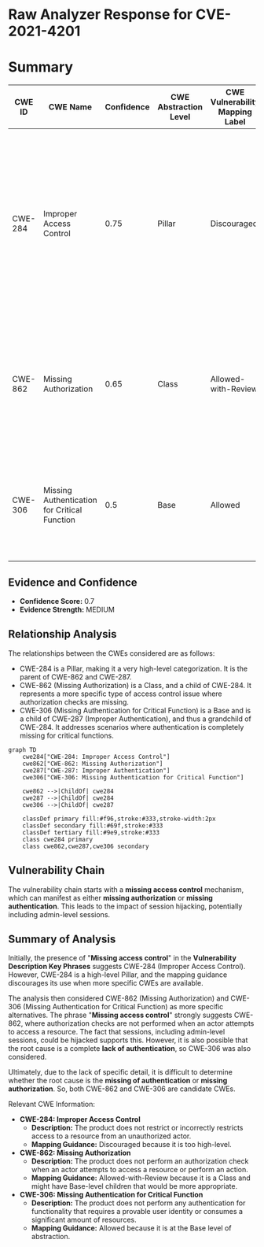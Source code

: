 # Raw Analyzer Response for CVE-2021-4201

# Summary
| CWE ID | CWE Name | Confidence | CWE Abstraction Level | CWE Vulnerability Mapping Label | CWE-Vulnerability Mapping Notes |
|---|---|---|---|---|---|
| CWE-284 | Improper Access Control | 0.75 | Pillar | Discouraged | The description indicates a **missing access control** issue which aligns with the description of CWE-284. However, CWE-284 is a Pillar level CWE and is discouraged, so more specific CWEs should be considered. |
| CWE-862 | Missing Authorization | 0.65 | Class | Allowed-with-Review | The vulnerability description mentions "**Missing access control**" which implies a **missing authorization** check when accessing resources. |
| CWE-306 | Missing Authentication for Critical Function | 0.5 | Base | Allowed | Another possible root cause could be a complete **lack of authentication** for critical functions that then leads to session hijacking. |

## Evidence and Confidence

*   **Confidence Score:** 0.7
*   **Evidence Strength:** MEDIUM

## Relationship Analysis
The relationships between the CWEs considered are as follows:

*   CWE-284 is a Pillar, making it a very high-level categorization. It is the parent of CWE-862 and CWE-287.
*   CWE-862 (Missing Authorization) is a Class, and a child of CWE-284. It represents a more specific type of access control issue where authorization checks are missing.
*   CWE-306 (Missing Authentication for Critical Function) is a Base and is a child of CWE-287 (Improper Authentication), and thus a grandchild of CWE-284. It addresses scenarios where authentication is completely missing for critical functions.

```mermaid
graph TD
    cwe284["CWE-284: Improper Access Control"]
    cwe862["CWE-862: Missing Authorization"]
    cwe287["CWE-287: Improper Authentication"]
    cwe306["CWE-306: Missing Authentication for Critical Function"]
    
    cwe862 -->|ChildOf| cwe284
    cwe287 -->|ChildOf| cwe284
    cwe306 -->|ChildOf| cwe287

    classDef primary fill:#f96,stroke:#333,stroke-width:2px
    classDef secondary fill:#69f,stroke:#333
    classDef tertiary fill:#9e9,stroke:#333
    class cwe284 primary
    class cwe862,cwe287,cwe306 secondary
```

## Vulnerability Chain
The vulnerability chain starts with a **missing access control** mechanism, which can manifest as either **missing authorization** or **missing authentication**. This leads to the impact of session hijacking, potentially including admin-level sessions.

## Summary of Analysis
Initially, the presence of "**Missing access control**" in the **Vulnerability Description Key Phrases** suggests CWE-284 (Improper Access Control). However, CWE-284 is a high-level Pillar, and the mapping guidance discourages its use when more specific CWEs are available.

The analysis then considered CWE-862 (Missing Authorization) and CWE-306 (Missing Authentication for Critical Function) as more specific alternatives. The phrase "**Missing access control**" strongly suggests CWE-862, where authorization checks are not performed when an actor attempts to access a resource. The fact that sessions, including admin-level sessions, could be hijacked supports this. However, it is also possible that the root cause is a complete **lack of authentication**, so CWE-306 was also considered.

Ultimately, due to the lack of specific detail, it is difficult to determine whether the root cause is the **missing of authentication** or **missing authorization**. So, both CWE-862 and CWE-306 are candidate CWEs.

Relevant CWE Information:

*   **CWE-284: Improper Access Control**
    *   **Description:** The product does not restrict or incorrectly restricts access to a resource from an unauthorized actor.
    *   **Mapping Guidance:** Discouraged because it is too high-level.
*   **CWE-862: Missing Authorization**
    *   **Description:** The product does not perform an authorization check when an actor attempts to access a resource or perform an action.
    *   **Mapping Guidance:** Allowed-with-Review because it is a Class and might have Base-level children that would be more appropriate.
*   **CWE-306: Missing Authentication for Critical Function**
    *   **Description:** The product does not perform any authentication for functionality that requires a provable user identity or consumes a significant amount of resources.
    *   **Mapping Guidance:** Allowed because it is at the Base level of abstraction.
